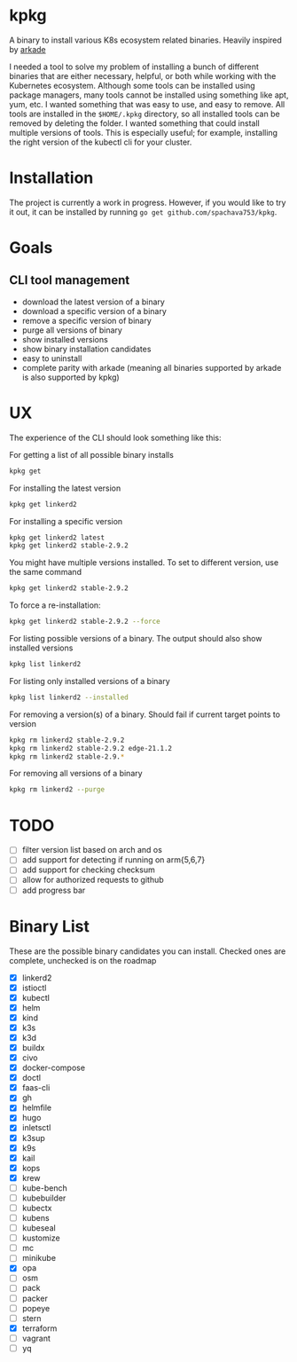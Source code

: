 # kpkg

A binary to install various K8s ecosystem related binaries. Heavily inspired
by [arkade](https://github.com/alexellis/arkade)

I needed a tool to solve my problem of installing a bunch of different binaries that are either necessary, helpful, or
both while working with the Kubernetes ecosystem. Although some tools can be installed using package managers, many
tools cannot be installed using something like apt, yum, etc. I wanted something that was easy to use, and easy to
remove. All tools are installed in the `$HOME/.kpkg` directory, so all installed tools can be removed by deleting the
folder. I wanted something that could install multiple versions of tools. This is especially useful; for example,
installing the right version of the kubectl cli for your cluster.

# Installation

The project is currently a work in progress. However, if you would like to try it out, it can be installed by
running `go get github.com/spachava753/kpkg`.

# Goals

## CLI tool management

- download the latest version of a binary
- download a specific version of a binary
- remove a specific version of binary
- purge all versions of binary
- show installed versions
- show binary installation candidates
- easy to uninstall
- complete parity with arkade (meaning all binaries supported by arkade is also supported by kpkg)

# UX

The experience of the CLI should look something like this:

For getting a list of all possible binary installs

```bash
kpkg get
```

For installing the latest version

```bash
kpkg get linkerd2
```

For installing a specific version

```bash
kpkg get linkerd2 latest
kpkg get linkerd2 stable-2.9.2
```

You might have multiple versions installed. To set to different version, use the same command

```bash
kpkg get linkerd2 stable-2.9.2
```

To force a re-installation:

```bash
kpkg get linkerd2 stable-2.9.2 --force
```

For listing possible versions of a binary. The output should also show installed versions

```bash
kpkg list linkerd2
```

For listing only installed versions of a binary

```bash
kpkg list linkerd2 --installed
```

For removing a version(s) of a binary. Should fail if current target points to version

```bash
kpkg rm linkerd2 stable-2.9.2
kpkg rm linkerd2 stable-2.9.2 edge-21.1.2
kpkg rm linkerd2 stable-2.9.*
```

For removing all versions of a binary

```bash
kpkg rm linkerd2 --purge
```

# TODO

- [ ] filter version list based on arch and os
- [ ] add support for detecting if running on arm{5,6,7}
- [ ] add support for checking checksum
- [ ] allow for authorized requests to github
- [ ] add progress bar

# Binary List

These are the possible binary candidates you can install. Checked ones are complete, unchecked is on the roadmap

- [x] linkerd2
- [x] istioctl
- [x] kubectl
- [x] helm
- [x] kind
- [x] k3s
- [x] k3d
- [x] buildx
- [x] civo
- [x] docker-compose
- [x] doctl
- [x] faas-cli
- [x] gh
- [x] helmfile
- [x] hugo
- [x] inletsctl
- [x] k3sup
- [x] k9s
- [x] kail
- [x] kops
- [x] krew
- [ ] kube-bench
- [ ] kubebuilder
- [ ] kubectx
- [ ] kubens
- [ ] kubeseal
- [ ] kustomize
- [ ] mc
- [ ] minikube
- [x] opa
- [ ] osm
- [ ] pack
- [ ] packer
- [ ] popeye
- [ ] stern
- [x] terraform
- [ ] vagrant
- [ ] yq